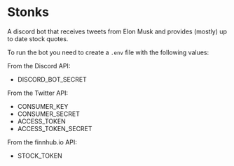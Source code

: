 # Stonks
A discord bot that receives tweets from Elon Musk and provides (mostly) up to date stock quotes.

To run the bot you need to create a `.env` file with the following values:

From the Discord API:
- DISCORD_BOT_SECRET

From the Twitter API:
- CONSUMER_KEY
- CONSUMER_SECRET
- ACCESS_TOKEN
- ACCESS_TOKEN_SECRET

From the finnhub.io API:
- STOCK_TOKEN
